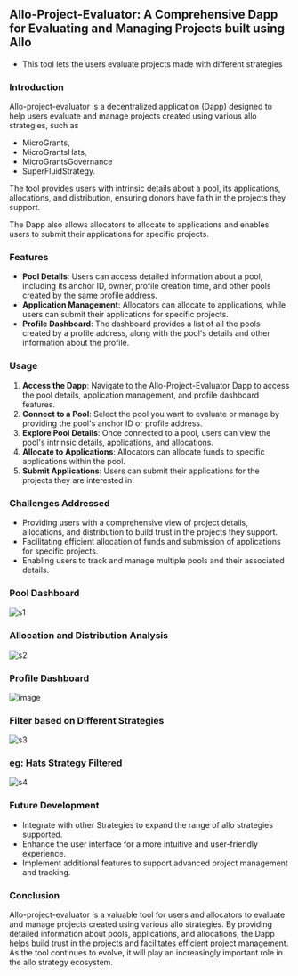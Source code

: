 ## Allo-Project-Evaluator: A Comprehensive Dapp for Evaluating and Managing Projects built using Allo

- This tool lets the users evaluate projects made with different strategies

### Introduction

Allo-project-evaluator is a decentralized application (Dapp) designed to help users evaluate and manage projects created using various allo strategies, such as 

- MicroGrants, 
- MicroGrantsHats, 
- MicroGrantsGovernance
- SuperFluidStrategy. 

The tool provides users with intrinsic details about a pool, its applications, allocations, and distribution, ensuring donors have faith in the projects they support. 

The Dapp also allows allocators to allocate to applications and enables users to submit their applications for specific projects.

### Features

- **Pool Details**: Users can access detailed information about a pool, including its anchor ID, owner, profile creation time, and other pools created by the same profile address.
- **Application Management**: Allocators can allocate to applications, while users can submit their applications for specific projects.
- **Profile Dashboard**: The dashboard provides a list of all the pools created by a profile address, along with the pool's details and other information about the profile.

### Usage

1. **Access the Dapp**: Navigate to the Allo-Project-Evaluator Dapp to access the pool details, application management, and profile dashboard features.
2. **Connect to a Pool**: Select the pool you want to evaluate or manage by providing the pool's anchor ID or profile address.
3. **Explore Pool Details**: Once connected to a pool, users can view the pool's intrinsic details, applications, and allocations.
4. **Allocate to Applications**: Allocators can allocate funds to specific applications within the pool.
5. **Submit Applications**: Users can submit their applications for the projects they are interested in.

### Challenges Addressed

- Providing users with a comprehensive view of project details, allocations, and distribution to build trust in the projects they support.
- Facilitating efficient allocation of funds and submission of applications for specific projects.
- Enabling users to track and manage multiple pools and their associated details.

### Pool Dashboard
![s1](https://github.com/kamalbuilds/allo-project-evaluator/assets/95926324/0e1489a3-8f2a-404d-bf8c-6b7dced2797e)

### Allocation and Distribution Analysis
![s2](https://github.com/kamalbuilds/allo-project-evaluator/assets/95926324/5dbf5652-41f2-4fb5-a55f-8063afadb008)

### Profile Dashboard
![image](https://github.com/kamalbuilds/allo-project-evaluator/assets/95926324/a49125ee-bd72-4880-a09c-dcbf2d7c2860)

### Filter based on Different Strategies
![s3](https://github.com/kamalbuilds/allo-project-evaluator/assets/95926324/74b9eddc-0e19-42d7-9d2c-7d87e587ac4f)

### eg: Hats Strategy Filtered
![s4](https://github.com/kamalbuilds/allo-project-evaluator/assets/95926324/b8e0db93-d060-4db7-b7a4-20a83af5ace3)

### Future Development

- Integrate with other Strategies to expand the range of allo strategies supported.
- Enhance the user interface for a more intuitive and user-friendly experience.
- Implement additional features to support advanced project management and tracking.

### Conclusion

Allo-project-evaluator is a valuable tool for users and allocators to evaluate and manage projects created using various allo strategies. By providing detailed information about pools, applications, and allocations, the Dapp helps build trust in the projects and facilitates efficient project management. As the tool continues to evolve, it will play an increasingly important role in the allo strategy ecosystem.
